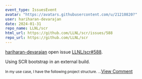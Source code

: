 ```yaml
---
event_type: IssuesEvent
avatar: "https://avatars.githubusercontent.com/u/21210820?"
user: hariharan-devarajan
date: 2024-01-31
repo_name: LLNL/scr
html_url: https://github.com/LLNL/scr/issues/588
repo_url: https://github.com/LLNL/scr
---
```


<a href='https://github.com/hariharan-devarajan' target='_blank'>hariharan-devarajan</a> open issue <a href='https://github.com/LLNL/scr/issues/588' target='_blank'>LLNL/scr#588</a>.

<p>Using SCR bootstrap in an external build.</p><small>In my use case, I have the following project structure....</small><a href='https://github.com/LLNL/scr/issues/588' target='_blank'>View Comment</a>